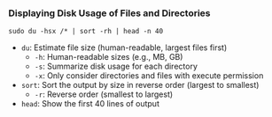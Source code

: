 ### Displaying Disk Usage of Files and Directories

```
sudo du -hsx /* | sort -rh | head -n 40
```

* `du`: Estimate file size (human-readable, largest files first)
	+ `-h`: Human-readable sizes (e.g., MB, GB)
	+ `-s`: Summarize disk usage for each directory
	+ `-x`: Only consider directories and files with execute permission
* `sort`: Sort the output by size in reverse order (largest to smallest)
	+ `-r`: Reverse order (smallest to largest)
* `head`: Show the first 40 lines of output